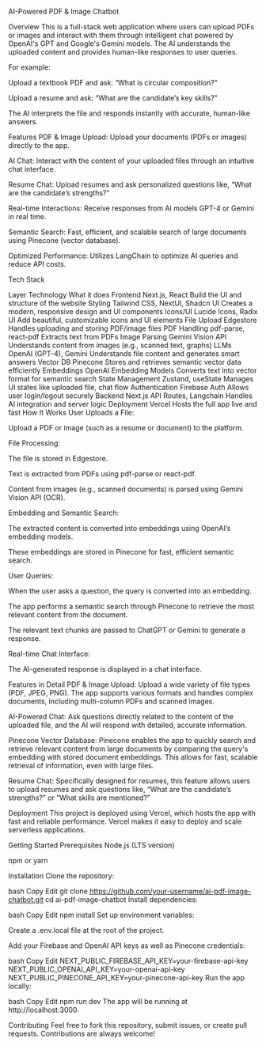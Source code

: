 AI-Powered PDF & Image Chatbot

Overview
This is a full-stack web application where users can upload PDFs or images and interact with them through intelligent chat powered by OpenAI's GPT and Google's Gemini models. The AI understands the uploaded content and provides human-like responses to user queries.

For example:

Upload a textbook PDF and ask: “What is circular composition?”

Upload a resume and ask: “What are the candidate’s key skills?”

The AI interprets the file and responds instantly with accurate, human-like answers.

Features
PDF & Image Upload: Upload your documents (PDFs or images) directly to the app.

AI Chat: Interact with the content of your uploaded files through an intuitive chat interface.

Resume Chat: Upload resumes and ask personalized questions like, “What are the candidate’s strengths?”

Real-time Interactions: Receive responses from AI models GPT-4 or Gemini in real time.

Semantic Search: Fast, efficient, and scalable search of large documents using Pinecone (vector database).

Optimized Performance: Utilizes LangChain to optimize AI queries and reduce API costs.

Tech Stack

Layer	Technology	What it does
Frontend	Next.js, React	Build the UI and structure of the website
Styling	Tailwind CSS, NextUI, Shadcn UI	Creates a modern, responsive design and UI components
Icons/UI	Lucide Icons, Radix UI	Add beautiful, customizable icons and UI elements
File Upload	Edgestore	Handles uploading and storing PDF/image files
PDF Handling	pdf-parse, react-pdf	Extracts text from PDFs
Image Parsing	Gemini Vision API	Understands content from images (e.g., scanned text, graphs)
LLMs	OpenAI (GPT-4), Gemini	Understands file content and generates smart answers
Vector DB	Pinecone	Stores and retrieves semantic vector data efficiently
Embeddings	OpenAI Embedding Models	Converts text into vector format for semantic search
State Management	Zustand, useState	Manages UI states like uploaded file, chat flow
Authentication	Firebase Auth	Allows user login/logout securely
Backend	Next.js API Routes, Langchain	Handles AI integration and server logic
Deployment	Vercel	Hosts the full app live and fast
How It Works
User Uploads a File:

Upload a PDF or image (such as a resume or document) to the platform.

File Processing:

The file is stored in Edgestore.

Text is extracted from PDFs using pdf-parse or react-pdf.

Content from images (e.g., scanned documents) is parsed using Gemini Vision API (OCR).

Embedding and Semantic Search:

The extracted content is converted into embeddings using OpenAI’s embedding models.

These embeddings are stored in Pinecone for fast, efficient semantic search.

User Queries:

When the user asks a question, the query is converted into an embedding.

The app performs a semantic search through Pinecone to retrieve the most relevant content from the document.

The relevant text chunks are passed to ChatGPT or Gemini to generate a response.

Real-time Chat Interface:

The AI-generated response is displayed in a chat interface.

Features in Detail
PDF & Image Upload: Upload a wide variety of file types (PDF, JPEG, PNG). The app supports various formats and handles complex documents, including multi-column PDFs and scanned images.

AI-Powered Chat: Ask questions directly related to the content of the uploaded file, and the AI will respond with detailed, accurate information.

Pinecone Vector Database: Pinecone enables the app to quickly search and retrieve relevant content from large documents by comparing the query's embedding with stored document embeddings. This allows for fast, scalable retrieval of information, even with large files.

Resume Chat: Specifically designed for resumes, this feature allows users to upload resumes and ask questions like, “What are the candidate’s strengths?” or “What skills are mentioned?”

Deployment
This project is deployed using Vercel, which hosts the app with fast and reliable performance. Vercel makes it easy to deploy and scale serverless applications.

Getting Started
Prerequisites
Node.js (LTS version)

npm or yarn

Installation
Clone the repository:

bash
Copy
Edit
git clone https://github.com/your-username/ai-pdf-image-chatbot.git
cd ai-pdf-image-chatbot
Install dependencies:

bash
Copy
Edit
npm install
Set up environment variables:

Create a .env.local file at the root of the project.

Add your Firebase and OpenAI API keys as well as Pinecone credentials:

bash
Copy
Edit
NEXT_PUBLIC_FIREBASE_API_KEY=your-firebase-api-key
NEXT_PUBLIC_OPENAI_API_KEY=your-openai-api-key
NEXT_PUBLIC_PINECONE_API_KEY=your-pinecone-api-key
Run the app locally:

bash
Copy
Edit
npm run dev
The app will be running at http://localhost:3000.

Contributing
Feel free to fork this repository, submit issues, or create pull requests. Contributions are always welcome!
